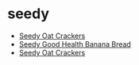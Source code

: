 # seedy

 * [Seedy Oat Crackers](../../index/s/seedy-oat-crackers.json)
 * [Seedy Good Health Banana Bread](../../index/s/seedy-good-health-banana-bread.json)
 * [Seedy Oat Crackers](../../index/s/seedy-oat-crackers.json)
